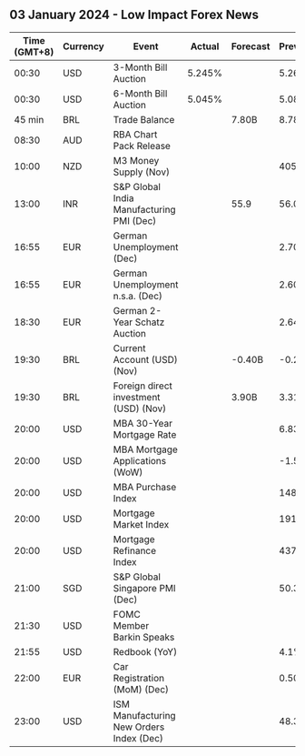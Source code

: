 ## 03 January 2024 - Low Impact Forex News

| Time (GMT+8) | Currency | Event | Actual | Forecast | Previous |
|------|----------|-------|--------|----------|----------|
| 00:30 | USD | 3-Month Bill Auction | 5.245% |  | 5.260% |
| 00:30 | USD | 6-Month Bill Auction | 5.045% |  | 5.080% |
| 45 min | BRL | Trade Balance |  | 7.80B | 8.78B |
| 08:30 | AUD | RBA Chart Pack Release |  |  |  |
| 10:00 | NZD | M3 Money Supply (Nov) |  |  | 405.9B |
| 13:00 | INR | S&P Global India Manufacturing PMI (Dec) |  | 55.9 | 56.0 |
| 16:55 | EUR | German Unemployment (Dec) |  |  | 2.702M |
| 16:55 | EUR | German Unemployment n.s.a. (Dec) |  |  | 2.606M |
| 18:30 | EUR | German 2-Year Schatz Auction |  |  | 2.640% |
| 19:30 | BRL | Current Account (USD) (Nov) |  | -0.40B | -0.23B |
| 19:30 | BRL | Foreign direct investment (USD) (Nov) |  | 3.90B | 3.31B |
| 20:00 | USD | MBA 30-Year Mortgage Rate |  |  | 6.83% |
| 20:00 | USD | MBA Mortgage Applications (WoW) |  |  | -1.5% |
| 20:00 | USD | MBA Purchase Index |  |  | 148.7 |
| 20:00 | USD | Mortgage Market Index |  |  | 191.6 |
| 20:00 | USD | Mortgage Refinance Index |  |  | 437.6 |
| 21:00 | SGD | S&P Global Singapore PMI (Dec) |  |  | 50.3 |
| 21:30 | USD | FOMC Member Barkin Speaks |  |  |  |
| 21:55 | USD | Redbook (YoY) |  |  | 4.1% |
| 22:00 | EUR | Car Registration (MoM) (Dec) |  |  | 0.50% |
| 23:00 | USD | ISM Manufacturing New Orders Index (Dec) |  |  | 48.3 |
